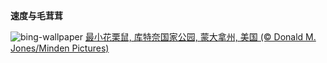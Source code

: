 
**速度与毛茸茸**

![bing-wallpaper](https://www.bing.com/th?id=OHR.AutumnChipmunk_ZH-CN6224482683_1920x1080.jpg)
[最小花栗鼠, 库特奈国家公园, 蒙大拿州, 美国 (© Donald M. Jones/Minden Pictures)](https://www.bing.com/search?q=%E6%9C%80%E5%B0%8F%E8%8A%B1%E6%A0%97%E9%BC%A0&amp;form=hpcapt&amp;mkt=zh-cn)
  